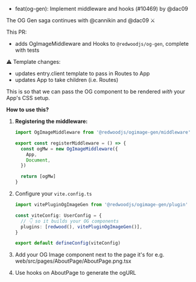 - feat(og-gen): Implement middleware and hooks (#10469) by @dac09

The OG Gen saga continues with @cannikin and @dac09 ⚔️

This PR:

- adds OgImageMiddleware and Hooks to `@redwoodjs/og-gen`, complete with tests

⚠️ Template changes:

- updates entry.client template to pass in Routes to App
- updates App to take children (i.e. Routes)

This is so that we can pass the OG component to be rendered _with_ your App's CSS setup.

**How to use this?**

1. **Registering the middleware:**

   ```ts
   import OgImageMiddleware from '@redwoodjs/ogimage-gen/middleware'

   export const registerMiddleware = () => {
     const ogMw = new OgImageMiddleware({
       App,
       Document,
     })

     return [ogMw]
   }
   ```

2. Configure your `vite.config.ts`

   ```ts
   import vitePluginOgImageGen from '@redwoodjs/ogimage-gen/plugin'

   const viteConfig: UserConfig = {
     // 👇 so it builds your OG components
     plugins: [redwood(), vitePluginOgImageGen()],
   }

   export default defineConfig(viteConfig)
   ```

3. Add your OG Image component next to the page it's for
   e.g. web/src/pages/AboutPage/AboutPage.png.tsx

4. Use hooks on AboutPage to generate the ogURL
